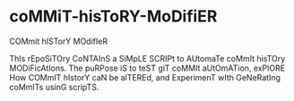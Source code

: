 # coMMiT-hisToRY-MoDifiER
COMmit hISTorY MOdifIeR

ThIs rEpoSiTOry CoNTAInS a SiMpLE SCRIPt to AUtomaTe coMmIt hisTOry MODiFicAtIons. The puRPose iS to teST giT coMMIt aUtOmATion, exPlORE How COMmIT hIstorY caN be alTEREd, and ExperimenT wIth GeNeRatIng coMmITs usinG scripTS.
